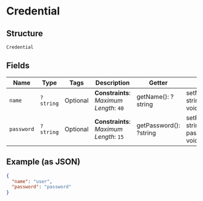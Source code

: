 
# Credential

## Structure

`Credential`

## Fields

| Name | Type | Tags | Description | Getter | Setter |
|  --- | --- | --- | --- | --- | --- |
| `name` | `?string` | Optional | **Constraints**: *Maximum Length*: `40` | getName(): ?string | setName(?string name): void |
| `password` | `?string` | Optional | **Constraints**: *Maximum Length*: `15` | getPassword(): ?string | setPassword(?string password): void |

## Example (as JSON)

```json
{
  "name": "user",
  "password": "password"
}
```

